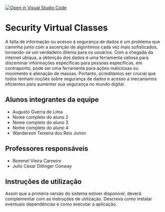 [![Open in Visual Studio Code](https://classroom.github.com/assets/open-in-vscode-c66648af7eb3fe8bc4f294546bfd86ef473780cde1dea487d3c4ff354943c9ae.svg)](https://classroom.github.com/online_ide?assignment_repo_id=7598834&assignment_repo_type=AssignmentRepo)
# Security Virtual Classes
A falta de informação ou acesso à segurança de dados é um problema que caminha junto com a ascenção de algoritimos cada vez mais sofisticados, tornando-se um verdadeiro dilema para os usuários. Com a chegada da internet ubíqua, a obtenção dos dados é uma ferramenta valiosa para disceminar informações específicas para pessoas específicas, em contraponto, pode ser uma ferramenta para ações maliciosas ou movimento e alienação de massas. Portanto, acreditamos ser crucial que todos tenham noções sobre segurança de dados e acesso a mecanismos eficientes para aumentar sua segurança no mundo digital.

## Alunos integrantes da equipe

* Augusto Guerra de Lima
* Nome completo do aluno 2
* Nome completo do aluno 3
* Nome completo do aluno 4
* Wanderson Teixeira dos Reis Junior

## Professores responsáveis

* Rommel Vieira Carneiro
* Julio Cesar Dillinger Conway

## Instruções de utilização

Assim que a primeira versão do sistema estiver disponível, deverá complementar com as instruções de utilização. Descreva como instalar eventuais dependências e como executar a aplicação.

